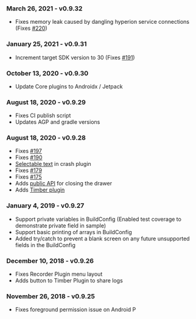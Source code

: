 ### March 26, 2021 - v0.9.32

- Fixes memory leak caused by dangling hyperion service connections (Fixes [#220](https://github.com/willowtreeapps/Hyperion-Android/issues/220))

### January 25, 2021 - v0.9.31

- Increment target SDK version to 30 (Fixes [#191](https://github.com/willowtreeapps/Hyperion-Android/issues/191))

### October 13, 2020 - v0.9.30

- Update Core plugins to Androidx / Jetpack

### August 18, 2020 - v0.9.29

- Fixes CI publish script
- Updates AGP and gradle versions

### August 18, 2020 - v0.9.28

- Fixes [#197](https://github.com/willowtreeapps/Hyperion-Android/issues/197)
- Fixes [#190](https://github.com/willowtreeapps/Hyperion-Android/issues/190)
- [Selectable text](https://github.com/willowtreeapps/Hyperion-Android/pull/188) in crash plugin
- Fixes [#179](https://github.com/willowtreeapps/Hyperion-Android/issues/179)
- Fixes [#175](https://github.com/willowtreeapps/Hyperion-Android/issues/175)
- Adds [public API](https://github.com/willowtreeapps/Hyperion-Android/pull/177) for closing the drawer
- Adds [Timber plugin](https://github.com/willowtreeapps/Hyperion-Android/pull/174)

### January 4, 2019 - v0.9.27

- Support private variables in BuildConfig (Enabled test coverage to demonstrate private field in sample)
- Support basic printing of arrays in BuildConfig
- Added try/catch to prevent a blank screen on any future unsupported fields in the BuildConfig

### December 10, 2018 - v0.9.26

- Fixes Recorder Plugin menu layout
- Adds button to Timber Plugin to share logs

### November 26, 2018 - v0.9.25

- Fixes foreground permission issue on Android P
